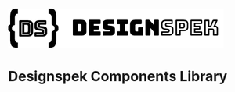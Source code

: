 <p align="left"><img src="https://raw.githubusercontent.com/Studiobear/designspek/master/static/ds-horiz.png" width="440" height="80" /></p>

# Designspek Components Library
